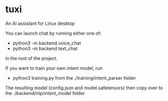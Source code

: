 # tuxi
An AI assistant for Linux desktop

You can launch chat by running either one of:

- python3 -m backend.voice_chat
- python3 -m backend.text_chat

in the root of the project.

If you want to train your own intent model, run
- python3 training.py
from the ./training/intent_parser folder

The resulting model (config.json and model.safetensors) then copy over to the ./backend/nlp/intent_model folder